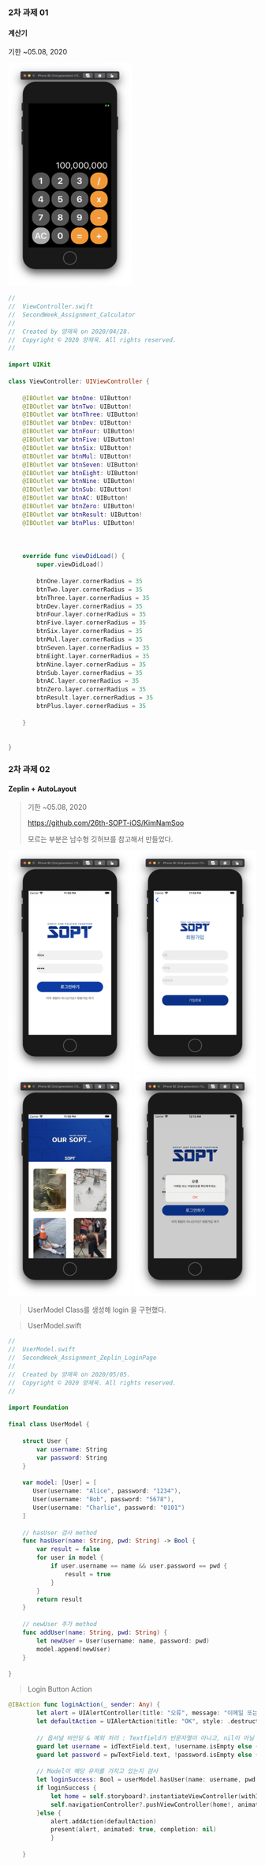 ### 2차 과제 01

#### 계산기

기한 ~05.08, 2020

<div>
  <img src="./READMEimg/second-week.png" width="250" height="450">
</div>

```swift
//
//  ViewController.swift
//  SecondWeek_Assignment_Calculator
//
//  Created by 양재욱 on 2020/04/28.
//  Copyright © 2020 양재욱. All rights reserved.
//

import UIKit

class ViewController: UIViewController {

    @IBOutlet var btnOne: UIButton!
    @IBOutlet var btnTwo: UIButton!
    @IBOutlet var btnThree: UIButton!
    @IBOutlet var btnDev: UIButton!
    @IBOutlet var btnFour: UIButton!
    @IBOutlet var btnFive: UIButton!
    @IBOutlet var btnSix: UIButton!
    @IBOutlet var btnMul: UIButton!
    @IBOutlet var btnSeven: UIButton!
    @IBOutlet var btnEight: UIButton!
    @IBOutlet var btnNine: UIButton!
    @IBOutlet var btnSub: UIButton!
    @IBOutlet var btnAC: UIButton!
    @IBOutlet var btnZero: UIButton!
    @IBOutlet var btnResult: UIButton!
    @IBOutlet var btnPlus: UIButton!
    
   

    override func viewDidLoad() {
        super.viewDidLoad()
        
        btnOne.layer.cornerRadius = 35
        btnTwo.layer.cornerRadius = 35
        btnThree.layer.cornerRadius = 35
        btnDev.layer.cornerRadius = 35
        btnFour.layer.cornerRadius = 35
        btnFive.layer.cornerRadius = 35
        btnSix.layer.cornerRadius = 35
        btnMul.layer.cornerRadius = 35
        btnSeven.layer.cornerRadius = 35
        btnEight.layer.cornerRadius = 35
        btnNine.layer.cornerRadius = 35
        btnSub.layer.cornerRadius = 35
        btnAC.layer.cornerRadius = 35
        btnZero.layer.cornerRadius = 35
        btnResult.layer.cornerRadius = 35
        btnPlus.layer.cornerRadius = 35
        
    }


}


```





### 2차 과제 02

####  Zeplin + AutoLayout

> 기한 ~05.08, 2020
>
> https://github.com/26th-SOPT-iOS/KimNamSoo
>
> 모르는 부분은 남수형 깃허브를 참고해서 만들었다.

<div>
  <img src="./READMEimg/second-week-01.png" width="250" height="450">
  <img src="./READMEimg/second-week-02.png" width="250" height="450">
  <img src="./READMEimg/second-week-03.png" width="250" height="450">
  <img src="./READMEimg/second-week-04.png" width="250" height="450">
</div>

> UserModel Class를 생성해 login 을 구현했다.

> UserModel.swift

```swift
//
//  UserModel.swift
//  SecondWeek_Assignment_Zeplin_LoginPage
//
//  Created by 양재욱 on 2020/05/05.
//  Copyright © 2020 양재욱. All rights reserved.
//

import Foundation

final class UserModel {
    
    struct User {
        var username: String
        var password: String
    }
    
    var model: [User] = [
       User(username: "Alice", password: "1234"),
       User(username: "Bob", password: "5678"),
       User(username: "Charlie", password: "0101")
    ]
    
    // hasUser 검사 method
    func hasUser(name: String, pwd: String) -> Bool {
        var result = false
        for user in model {
            if user.username == name && user.password == pwd {
                result = true
            }
        }
        return result
    }
        
    // newUser 추가 method
    func addUser(name: String, pwd: String) {
        let newUser = User(username: name, password: pwd)
        model.append(newUser)
    }

}

```



> Login Button Action

```swift
@IBAction func loginAction(_ sender: Any) {
        let alert = UIAlertController(title: "오류", message: "이메일 또는 비밀번호를 확인해주세요.", preferredStyle: UIAlertController.Style.alert)
        let defaultAction = UIAlertAction(title: "OK", style: .destructive, handler : nil)

        // 옵셔널 바인딩 & 예외 처리 : Textfield가 빈문자열이 아니고, nil이 아닐 때
        guard let username = idTextField.text, !username.isEmpty else { return }
        guard let password = pwTextField.text, !password.isEmpty else { return }
        
        // Model이 해당 유저를 가지고 있는지 검사
        let loginSuccess: Bool = userModel.hasUser(name: username, pwd: password)
        if loginSuccess {
            let home = self.storyboard?.instantiateViewController(withIdentifier: "homeViewController")
            self.navigationController?.pushViewController(home!, animated: true)
        }else {
            alert.addAction(defaultAction)
            present(alert, animated: true, completion: nil)
            }
        
    }
```

